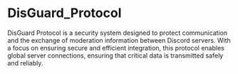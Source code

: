 # DisGuard_Protocol
DisGuard Protocol is a security system designed to protect communication and the exchange of moderation information between Discord servers. With a focus on ensuring secure and efficient integration, this protocol enables global server connections, ensuring that critical data is transmitted safely and reliably.
